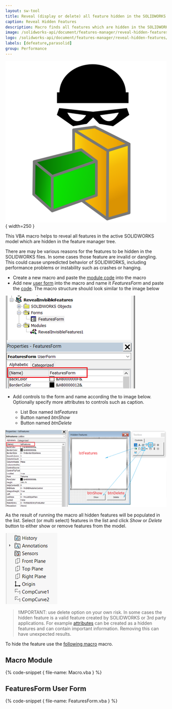 ```yaml
---
layout: sw-tool
title: Reveal (display or delete) all feature hidden in the SOLIDWORKS Feature Manager tree
caption: Reveal Hidden Features
description: Macro finds all features which are hidden in the SOLIDWORKS model and either displays or removes them
image: /solidworks-api/document/features-manager/reveal-hidden-features/hidden-feature.png
logo: /solidworks-api/document/features-manager/reveal-hidden-features/hidden-feature.svg
labels: [defeature,parasolid]
group: Performance
---
```

![Hidden feature](hidden-feature.svg){ width=250 }

This VBA macro helps to reveal all features in the active SOLIDWORKS model which are hidden in the feature manager tree.

There are may be various reasons for the features to be hidden in the SOLIDWORKS files. In some cases those feature are invalid or dangling. This could cause unpredicted behavior of SOLIDWORKS, including performance problems or instability such as crashes or hanging.

* Create a new macro and paste the [module code](#macro-module) into the macro
* Add new [user form](/visual-basic/user-forms/) into the macro and name it *FeaturesForm* and paste the [code](#featuresform-user-form). The macro structure should look similar to the image below

![Macro project tree](project-tree.png)

* Add controls to the form and name according the to image below. Optionally specify more attributes to controls such as caption.

    * List Box named *lstFeatures*
    * Button named *btnShow*
    * Button named *btnDelete*

![Form with controls](hidden-features-form.png)

As the result of running the macro all hidden features will be populated in the list. Select (or multi select) features in the list and click *Show* or *Delete* button to either show or remove features from the model.

![Hidden features displayed in the Feature Manager Tree](displayed-hidden-feature.png)

> !IMPORTANT: use delete option on your own risk. In some cases the hidden feature is a valid feature created by SOLIDWORKS or 3rd party applications. For example [attributes](/solidworks-api/data-storage/attributes/) can be created as a hidden features and can contain important information. Removing this can have unexpected results.

To hide the feature use the [following macro](/solidworks-api/document/features-manager/hide-features/) macro.

## Macro Module

{% code-snippet { file-name: Macro.vba } %}

## FeaturesForm User Form

{% code-snippet { file-name: FeaturesForm.vba } %}

